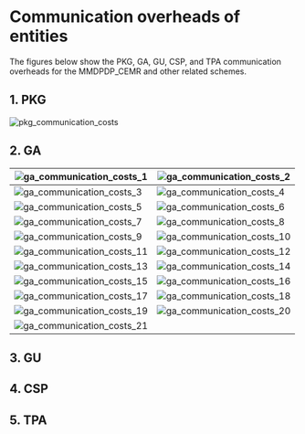 # Communication overheads of entities
The figures below show the PKG, GA, GU, CSP, and TPA communication overheads for the MMDPDP_CEMR and other related schemes.

## 1. PKG

![pkg_communication_costs](https://github.com/user-attachments/assets/22e6d485-8932-4140-8c4a-866ed5008685)
## 2. GA

| ![ga_communication_costs_1](https://github.com/user-attachments/assets/bbe8588a-9df2-4a47-848d-1fa2f7c59eca) | ![ga_communication_costs_2](https://github.com/user-attachments/assets/8509834f-8ecb-4e5c-8ad4-3c606008d1e7) |
|-------------------------------------------|-------------------------------------------|
| ![ga_communication_costs_3](https://github.com/user-attachments/assets/e662dd94-0e82-4c16-a680-c054666217d8) | ![ga_communication_costs_4](https://github.com/user-attachments/assets/8dbe6435-3f3f-4a08-bacf-f08256188813) | 
| ![ga_communication_costs_5](https://github.com/user-attachments/assets/f1b57ee0-fe03-43ae-8a29-2b1ac3bbe5bb) | ![ga_communication_costs_6](https://github.com/user-attachments/assets/89839ab8-2c93-4645-a1e1-93fe1f5f65e5) | 
| ![ga_communication_costs_7](https://github.com/user-attachments/assets/dc4d743d-effb-4745-aa6e-f1821bae84d3) | ![ga_communication_costs_8](https://github.com/user-attachments/assets/13b9abbc-8765-4fef-b98d-6c84afbed1e5) | 
| ![ga_communication_costs_9](https://github.com/user-attachments/assets/cdf1b389-3542-4777-be07-9c423ff49c58) | ![ga_communication_costs_10](https://github.com/user-attachments/assets/a139ba1a-a5cd-4b11-b053-872e065234a4) | 
| ![ga_communication_costs_11](https://github.com/user-attachments/assets/1ccf697a-78de-4d5e-b2ef-f78ec5627962) | ![ga_communication_costs_12](https://github.com/user-attachments/assets/4216627f-eca0-449f-a938-35a62d601758) | 
| ![ga_communication_costs_13](https://github.com/user-attachments/assets/5b13bdc5-95a3-4da4-9e5b-522af646fe3e) | ![ga_communication_costs_14](https://github.com/user-attachments/assets/a7cca722-04fc-427b-a96a-b541da2042ce) | 
| ![ga_communication_costs_15](https://github.com/user-attachments/assets/f5f8a555-20ad-45bc-b994-0cd4e1606424) | ![ga_communication_costs_16](https://github.com/user-attachments/assets/a6d9fdf3-adc2-437e-8582-a0ca24ed02e5) | 
| ![ga_communication_costs_17](https://github.com/user-attachments/assets/2dd4a081-ebbb-42c5-afb8-9e20755a806b) | ![ga_communication_costs_18](https://github.com/user-attachments/assets/04a5c444-1d2d-46dd-a8ab-9231c1cdd3da) | 
| ![ga_communication_costs_19](https://github.com/user-attachments/assets/1be22f82-4d3e-4d25-bf6a-7329ecd11df8) | ![ga_communication_costs_20](https://github.com/user-attachments/assets/b722493d-c047-4a34-97ae-b5b38dbc6f08) | 
| ![ga_communication_costs_21](https://github.com/user-attachments/assets/ed4779f5-69d2-472f-9335-5d6bc5ae3a88) |  | 

## 3. GU

## 4. CSP


## 5. TPA

